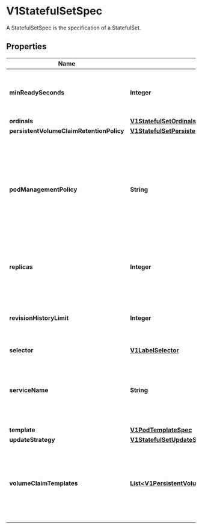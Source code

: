 

# V1StatefulSetSpec

A StatefulSetSpec is the specification of a StatefulSet.

## Properties

| Name | Type | Description | Notes |
|------------ | ------------- | ------------- | -------------|
|**minReadySeconds** | **Integer** | Minimum number of seconds for which a newly created pod should be ready without any of its container crashing for it to be considered available. Defaults to 0 (pod will be considered available as soon as it is ready) |  [optional] |
|**ordinals** | [**V1StatefulSetOrdinals**](V1StatefulSetOrdinals.md) |  |  [optional] |
|**persistentVolumeClaimRetentionPolicy** | [**V1StatefulSetPersistentVolumeClaimRetentionPolicy**](V1StatefulSetPersistentVolumeClaimRetentionPolicy.md) |  |  [optional] |
|**podManagementPolicy** | **String** | podManagementPolicy controls how pods are created during initial scale up, when replacing pods on nodes, or when scaling down. The default policy is &#x60;OrderedReady&#x60;, where pods are created in increasing order (pod-0, then pod-1, etc) and the controller will wait until each pod is ready before continuing. When scaling down, the pods are removed in the opposite order. The alternative policy is &#x60;Parallel&#x60; which will create pods in parallel to match the desired scale without waiting, and on scale down will delete all pods at once. |  [optional] |
|**replicas** | **Integer** | replicas is the desired number of replicas of the given Template. These are replicas in the sense that they are instantiations of the same Template, but individual replicas also have a consistent identity. If unspecified, defaults to 1. |  [optional] |
|**revisionHistoryLimit** | **Integer** | revisionHistoryLimit is the maximum number of revisions that will be maintained in the StatefulSet&#39;s revision history. The revision history consists of all revisions not represented by a currently applied StatefulSetSpec version. The default value is 10. |  [optional] |
|**selector** | [**V1LabelSelector**](V1LabelSelector.md) |  |  |
|**serviceName** | **String** | serviceName is the name of the service that governs this StatefulSet. This service must exist before the StatefulSet, and is responsible for the network identity of the set. Pods get DNS/hostnames that follow the pattern: pod-specific-string.serviceName.default.svc.cluster.local where \&quot;pod-specific-string\&quot; is managed by the StatefulSet controller. |  [optional] |
|**template** | [**V1PodTemplateSpec**](V1PodTemplateSpec.md) |  |  |
|**updateStrategy** | [**V1StatefulSetUpdateStrategy**](V1StatefulSetUpdateStrategy.md) |  |  [optional] |
|**volumeClaimTemplates** | [**List&lt;V1PersistentVolumeClaim&gt;**](V1PersistentVolumeClaim.md) | volumeClaimTemplates is a list of claims that pods are allowed to reference. The StatefulSet controller is responsible for mapping network identities to claims in a way that maintains the identity of a pod. Every claim in this list must have at least one matching (by name) volumeMount in one container in the template. A claim in this list takes precedence over any volumes in the template, with the same name. |  [optional] |



